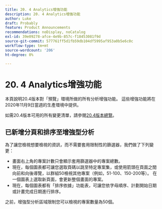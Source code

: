 ```yaml
---
title: ​20. 4 Analytics增強功能
description: ​20. 4 Analytics增強功能
author: Luke
draft: Probably
feature: Product Announcements
recommendations: noDisplay, noCatalog
exl-id: 39e09278-afce-4e9b-857c-f18453081f9d
source-git-commit: 577761ff5d1fb59db104df5995af953a0b5e6c0c
workflow-type: tm+mt
source-wordcount: '206'
ht-degree: 0%

---
```


# &#x200B;20. 4 Analytics增強功能

本頁說明20.4版本對「預覽」環境所做的所有分析增強功能。 這些增強功能將在2020年11月9日當週的生產環境中提供。

如需20.4版本可用的所有變更清單，請參閱[20.4版本總覽](../../../product-announcements/product-releases/20.4-release-activity/20-4-release-overview.md)。

## 已新增分頁和排序至增強型分析

為了讓您檢視想要檢視的資訊，而不需要套用限制性的篩選器，我們做了下列變更：

* 畫面右上角的專案計數只會顯示套用篩選器中的專案總數。
* 現在，每個圖表都可讓您選取頁碼以跳至特定專案集，或使用箭頭在頁面之間向前和向後導覽，以群組50檢視其他專案（例如，51-100、150-200等）。 在一個圖表上選取新頁面，會更新整個畫面的專案。
* 現在，每個圖表都有「排序依據」功能表，可讓您依字母順序、計劃開始日期或計畫完成日期進行排序。

之前，增強型分析區域限制您可以檢視的專案數量為50個。
